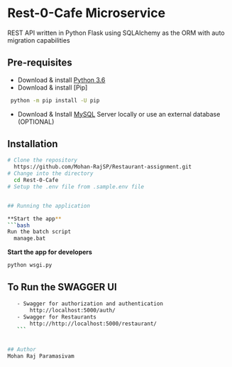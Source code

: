# Rest-0-Cafe Microservice

REST API written in Python Flask using SQLAlchemy as the ORM with auto migration capabilities

## Pre-requisites
  - Download & install [Python 3.6](https://www.python.org/downloads/)
  - Download & install [Pip]
   ```bash
    python -m pip install -U pip 
   ```
  - Download & Install [MySQL](https://www.mysql.com/) Server locally or use an external database (OPTIONAL)


## Installation

  ```bash
  # Clone the repository 
    https://github.com/Mohan-RajSP/Restaurant-assignment.git
  # Change into the directory
    cd Rest-0-Cafe
  # Setup the .env file from .sample.env file


## Running the application

  **Start the app**
  ```bash
  Run the batch script
    manage.bat
  ```
  **Start the app for developers**
  ```bash
  python wsgi.py
  ```

 ## To Run the SWAGGER UI
 ```bash
    - Swagger for authorization and authentication
        http://localhost:5000/auth/
    - Swagger for Restaurants
        http://http://localhost:5000/restaurant/
    ```
  
 
## Author
Mohan Raj Paramasivam